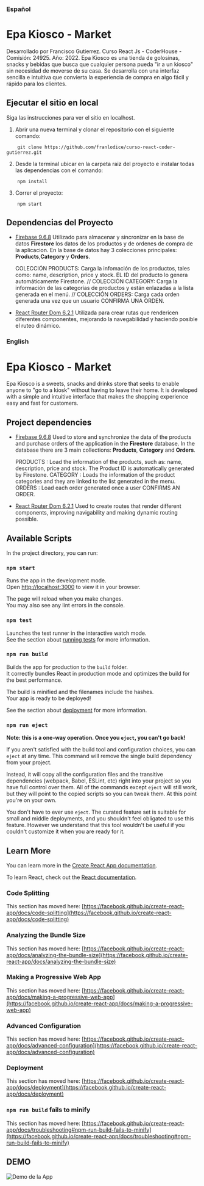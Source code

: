 ### Español ### 

# Epa Kiosco - Market

Desarrollado por Francisco Gutierrez.
Curso React Js - CoderHouse - Comisión: 24925. Año: 2022.
Epa Kiosco es una tienda de golosinas, snacks y bebidas que busca que cualquier persona pueda "ir a un kiosco" sin necesidad de moverse de su casa. Se desarrolla con una interfaz sencilla e intuitiva que convierta la experiencia de compra en algo fácil y rápido para los clientes.

## Ejecutar el sitio en local

Siga las instrucciones para ver el sitio en localhost.

1. Abrir una nueva terminal y clonar el repositorio con el siguiente comando:
```
    git clone https://github.com/franlodice/curso-react-coder-gutierrez.git
```

2. Desde la terminal ubicar en la carpeta raiz del proyecto e instalar todas las dependencias con el comando:
```
    npm install
```

3. Correr el proyecto:
```
    npm start
```

## Dependencias del Proyecto

* [Firebase 9.6.8](https://firebase.google.com)
Utilizado para almacenar y sincronizar en la base de datos **Firestore** los datos de los productos y de ordenes de compra de la aplicacion. En la base de datos hay 3 colecciones principales: **Products**,**Category** y **Orders**.

    COLECCIÓN PRODUCTS: Carga la infomación de los productos, tales como: name, description, price y stock. EL ID del producto lo genera automáticamente Firestone. // 
    COLECCIÓN CATEGORY:  Carga la información de las categorías de productos y están enlazadas a la lista generada en el menú. //
    COLECCIÓN ORDERS: Carga cada orden generada una vez que un usuario CONFIRMA UNA ORDEN.  

* [React Router Dom 6.2.1](https://reactrouter.com/docs/en/v6)
Utilizada para crear rutas que rendericen diferentes componentes, mejorando la navegabilidad y haciendo posible el ruteo dinámico.




### English ### 

# Epa Kiosco - Market

Epa Kiosco is a sweets, snacks and drinks store that seeks to enable anyone to "go to a kiosk" without having to leave their home. It is developed with a simple and intuitive interface that makes the shopping experience easy and fast for customers.

## Project dependencies

* [Firebase 9.6.8](https://firebase.google.com)
Used to store and synchronize the data of the products and purchase orders of the application in the **Firestore** database. In the database there are 3 main collections: **Products**, **Category** and **Orders**.

    PRODUCTS : Load the information of the products, such as: name, description, price and stock. The Product ID is automatically generated by Firestone.
    CATEGORY : Loads the information of the product categories and they are linked to the list generated in the menu.
    ORDERS : Load each order generated once a user CONFIRMS AN ORDER.

* [React Router Dom 6.2.1](https://reactrouter.com/docs/en/v6)
Used to create routes that render different components, improving navigability and making dynamic routing possible.


## Available Scripts

In the project directory, you can run:

### `npm start`

Runs the app in the development mode.\
Open [http://localhost:3000](http://localhost:3000) to view it in your browser.

The page will reload when you make changes.\
You may also see any lint errors in the console.

### `npm test`

Launches the test runner in the interactive watch mode.\
See the section about [running tests](https://facebook.github.io/create-react-app/docs/running-tests) for more information.

### `npm run build`

Builds the app for production to the `build` folder.\
It correctly bundles React in production mode and optimizes the build for the best performance.

The build is minified and the filenames include the hashes.\
Your app is ready to be deployed!

See the section about [deployment](https://facebook.github.io/create-react-app/docs/deployment) for more information.

### `npm run eject`

**Note: this is a one-way operation. Once you `eject`, you can't go back!**

If you aren't satisfied with the build tool and configuration choices, you can `eject` at any time. This command will remove the single build dependency from your project.

Instead, it will copy all the configuration files and the transitive dependencies (webpack, Babel, ESLint, etc) right into your project so you have full control over them. All of the commands except `eject` will still work, but they will point to the copied scripts so you can tweak them. At this point you're on your own.

You don't have to ever use `eject`. The curated feature set is suitable for small and middle deployments, and you shouldn't feel obligated to use this feature. However we understand that this tool wouldn't be useful if you couldn't customize it when you are ready for it.

## Learn More

You can learn more in the [Create React App documentation](https://facebook.github.io/create-react-app/docs/getting-started).

To learn React, check out the [React documentation](https://reactjs.org/).

### Code Splitting

This section has moved here: [https://facebook.github.io/create-react-app/docs/code-splitting](https://facebook.github.io/create-react-app/docs/code-splitting)

### Analyzing the Bundle Size

This section has moved here: [https://facebook.github.io/create-react-app/docs/analyzing-the-bundle-size](https://facebook.github.io/create-react-app/docs/analyzing-the-bundle-size)

### Making a Progressive Web App

This section has moved here: [https://facebook.github.io/create-react-app/docs/making-a-progressive-web-app](https://facebook.github.io/create-react-app/docs/making-a-progressive-web-app)

### Advanced Configuration

This section has moved here: [https://facebook.github.io/create-react-app/docs/advanced-configuration](https://facebook.github.io/create-react-app/docs/advanced-configuration)

### Deployment

This section has moved here: [https://facebook.github.io/create-react-app/docs/deployment](https://facebook.github.io/create-react-app/docs/deployment)

### `npm run build` fails to minify

This section has moved here: [https://facebook.github.io/create-react-app/docs/troubleshooting#npm-run-build-fails-to-minify](https://facebook.github.io/create-react-app/docs/troubleshooting#npm-run-build-fails-to-minify)

## DEMO

![Demo de la App](epa-demo.gif)
